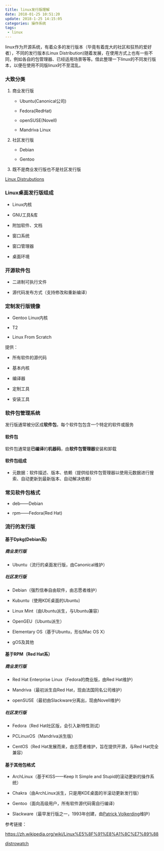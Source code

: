 ```yaml
---
title: linux发行版理解
date: 2018-01-25 10:51:20
update: 2018-1-25 14:15:05
categories: 操作系统
tags: 
 - linux
---
```


linux作为开源系统，有着众多的发行版本（毕竟有着庞大的社区和狂热的爱好者），不同的发行版本(Linux Distribution)随着发展，在使用方式上也有一些不同，例如各自的包管理器、已经适用场景等等。借此整理一下linux的不同发行版本，以便在使用不同版linux时不至混乱。

<!--more-->

### 大致分类

1. 商业发行版

	- Ubuntu(Canonical公司)

	- Fedora(RedHat)

	- openSUSE(Novell)

	- Mandriva Linux

2. 社区发行版

	- Debian

	- Gentoo

3. 既不是商业发行版也不是社区发行版

<a href="https://upload.wikimedia.org/wikipedia/commons/1/1b/Linux_Distribution_Timeline.svg">Linux Distrubutions</a>

### Linux桌面发行版组成

- Linux内核

- GNU工具&库

- 附加软件、文档

- 窗口系统

- 窗口管理器

- 桌面环境

### 开源软件包

- 二进制可执行文件

- 源代码发布方式（支持修改和重新编译）

### 定制发行版镜像

- Gentoo Linux内核

- T2

- Linux From Scratch

提供：

- 所有软件的源代码

- 基本内核

- 编译器

- 定制工具

- 安装工具

### 软件包管理系统

发行版通常被分区成**软件包**，每个软件包包含一个特定的软件或服务

#### 软件包

软件包通常是**已编译**的**机器码**，由**软件包管理器**安装和卸载

#### 软件包组成

- 元数据：软件描述、版本、依赖（提供给软件包管理器以使用元数据进行搜索、自动更新到最新版本、自动解决依赖）

### 常见软件包格式

- deb——Debian

- rpm——Fedora(Red Hat)

### 流行的发行版

#### 基于Dpkg(Debian系)

##### 商业发行版

- Ubuntu（流行的桌面发行版，由Canonical维护）

##### 社区发行版

- Debian（强烈信奉自由软件，由志愿者维护）

- Kubuntu（使用KDE桌面的Ubuntu）

- Linux Mint（由Ubuntu派生，与Ubuntu兼容）

- OpenGEU（Ubuntu派生）

- Elementary OS（基于Ubuntu，形似Mac OS X）

- gOS及其他

#### 基于RPM（Red Hat系）

##### 商业发行版

- Red Hat Enterprise Linux（Fedora的商业版，由Red Hat维护）

- Mandriva（最初派生自Red Hat，现由法国同名公司维护）

- openSUSE（最初由Slackware分离出，现由Novell维护）

##### 社区发行版

- Fedora（Red Hat社区版，会引入新特性测试）

- PCLinuxOS（Mandriva派生版）

- CentOS（Red Hat发展而来，由志愿者维护，旨在提供开源，与Red Hat完全兼容）

#### 基于其他包格式

- ArchLinux（基于KISS——Keep It Simple and Stupid的滚动更新的操作系统）

- Chakra（由ArchLinux派生，只是用KDE桌面的半滚动更新发行版）

- Gentoo（面向高级用户，所有软件源代码需自行编译）

- Slackware（最早发行版之一，1993年创建，由<a href="https://en.wikipedia.org/wiki/Patrick_Volkerding">Patrick Volkerding</a>维护）

参考链接：

<a href="https://zh.wikipedia.org/wiki/Linux%E5%8F%91%E8%A1%8C%E7%89%88">https://zh.wikipedia.org/wiki/Linux%E5%8F%91%E8%A1%8C%E7%89%88</a>

<a href="https://www.distrowatch.com/">distrowatch</a>
